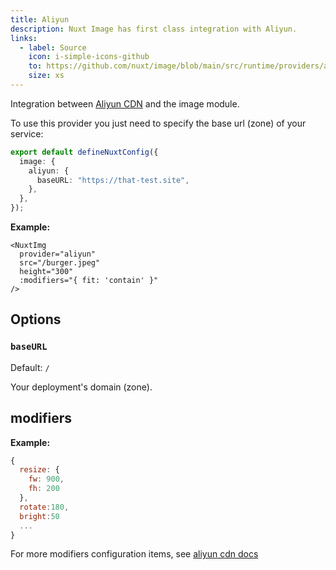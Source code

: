 ```yaml
---
title: Aliyun
description: Nuxt Image has first class integration with Aliyun.
links:
  - label: Source
    icon: i-simple-icons-github
    to: https://github.com/nuxt/image/blob/main/src/runtime/providers/aliyun.ts
    size: xs
---
```


Integration between [Aliyun CDN](https://cdn.console.aliyun.com/) and the image module.

To use this provider you just need to specify the base url (zone) of your service:

```ts [nuxt.config.ts]
export default defineNuxtConfig({
  image: {
    aliyun: {
      baseURL: "https://that-test.site",
    },
  },
});
```

**Example:**

```vue
<NuxtImg
  provider="aliyun"
  src="/burger.jpeg"
  height="300"
  :modifiers="{ fit: 'contain' }"
/>
```

## Options

### `baseURL`

Default: `/`

Your deployment's domain (zone).

## modifiers

**Example:**

```js
{
  resize: {
    fw: 900,
    fh: 200
  },
  rotate:180,
  bright:50
  ...
}
```

For more modifiers configuration items, see [aliyun cdn docs](https://help.aliyun.com/zh/cdn/user-guide/image-editing/)

